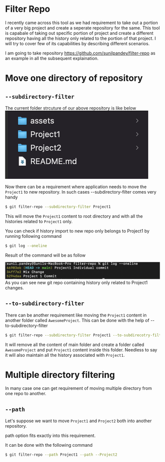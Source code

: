 # Filter Repo
I recently came across this tool as we had requirement to take out a portion of a very big project and create a seperate repository for the same.
This tool is capabale of taking out specific portion of project and create a different repository having all the history only related to the portion of that project.
I will try to cover few of its capabilities by describing different scenarios.

I am going to take repository https://github.com/sunilpandey/filter-repo as an example in all the subsequent explaination.

# Move one directory of repository
## `--subdirectory-filter`
The current folder strcuture of our above repository is like below
![Repo folder structure](assets/original-folder-structure.png)

Now there can be a requirement where application needs to move the `Project1` to new repository. In such cases --subdirectory-filter comes very handy

```bash
$ git filter-repo --subdirectory-filter Project1
```

This will move the `Project1` content to root directory and with all the histories related to `Project1` only.

You can check if history import to new repo only belongs to Project1 by running following command
```bash
$ git log --oneline
```
Result of the command will be as follow

![](assets/project1-history.png)
As you can see new git repo containing history only related to Project1 changes.

## `--to-subdirectory-filter`
There can be another requirement like moving the `Project1` content in another folder called `AwesomeProject`.
This can be done with the help of --to-subdirectory-filter

```bash
$ git filter-repo --subdirectory-filter Project1 --to-subdirecotry-filter AwesomeProject
```
It will remove all the content of main folder and create a folder called `AwesomeProject` and put `Project1` content inside this folder.
Needless to say it will also maintain all the history associated with `Project1`.

# Multiple directory filtering
In many case one can get requirement of moving multiple directory from one repo to another.

## `--path`
Let's suppose we want to move `Project1` and `Project2` both into another repository.

path option fits exactly into this requirement.

It can be done with the following command
```bash
$ git filter-repo --path Project1 --path --Project2
```




